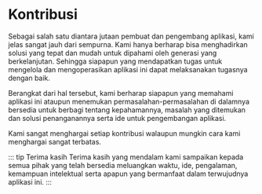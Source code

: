 # Kontribusi

Sebagai salah satu diantara jutaan pembuat dan pengembang aplikasi, kami jelas sangat jauh dari sempurna. Kami hanya berharap bisa menghadirkan solusi yang tepat dan mudah untuk dipahami oleh generasi yang berkelanjutan. Sehingga siapapun yang mendapatkan tugas untuk mengelola dan mengoperasikan aplikasi ini dapat melaksanakan tugasnya dengan baik.

Berangkat dari hal tersebut, kami berharap siapapun yang memahami aplikasi ini ataupun menemukan permasalahan-permasalahan di dalamnya bersedia untuk berbagi tentang kepahamannya, masalah yang ditemukan dan solusi penanganannya serta ide untuk pengembangan aplikasi.

Kami sangat menghargai setiap kontribusi walaupun mungkin cara kami menghargai sangat terbatas.

::: tip Terima kasih
Terima kasih yang mendalam kami sampaikan kepada semua pihak yang telah bersedia meluangkan waktu, ide, pengalaman, kemampuan intelektual serta apapun yang bermanfaat dalam terwujudnya aplikasi ini.
:::
